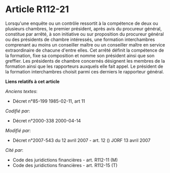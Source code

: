 # Article R112-21

Lorsqu'une enquête ou un contrôle ressortit à la compétence de deux ou plusieurs chambres, le premier président, après avis
du procureur général, constitue par arrêté, à son initiative ou sur proposition du procureur général ou des présidents de
chambre intéressés, une formation interchambres comprenant au moins un conseiller maître ou un conseiller maître en service
extraordinaire de chacune d'entre elles. Cet arrêté définit la compétence de la formation, fixe sa composition et nomme son
président ainsi que son greffier. Les présidents de chambre concernés désignent les membres de la formation ainsi que les
rapporteurs auxquels elle fait appel. Le président de la formation interchambres choisit parmi ces derniers le rapporteur
général.

**Liens relatifs à cet article**

_Anciens textes_:

  - Décret n°85-199 1985-02-11, art 11

_Codifié par_:

  - Décret n°2000-338 2000-04-14

_Modifié par_:

  - Décret n°2007-543 du 12 avril 2007 - art. 12 () JORF 13 avril 2007

_Cité par_:

  - Code des juridictions financières - art. R112-11 (M)
  - Code des juridictions financières - art. R112-15 (T)
